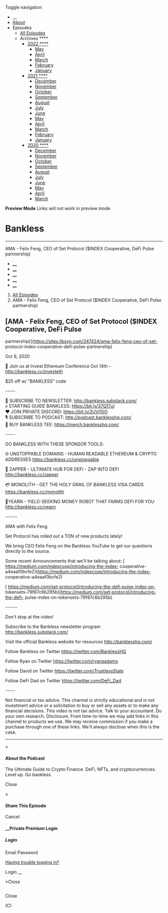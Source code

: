 Toggle navigation [](/247424 "Home Page")

  * __
  * [About]()
  * Episodes 
    * [All Episodes](/247424)
    * Archives ****
      * [2022 ****](/247424/2022)
        * [May](/247424/2022/05)
        * [April](/247424/2022/04)
        * [March](/247424/2022/03)
        * [February](/247424/2022/02)
        * [January](/247424/2022/01)
      * [2021 ****](/247424/2021)
        * [December](/247424/2021/12)
        * [November](/247424/2021/11)
        * [October](/247424/2021/10)
        * [September](/247424/2021/09)
        * [August](/247424/2021/08)
        * [July](/247424/2021/07)
        * [June](/247424/2021/06)
        * [May](/247424/2021/05)
        * [April](/247424/2021/04)
        * [March](/247424/2021/03)
        * [February](/247424/2021/02)
        * [January](/247424/2021/01)
      * [2020 ****](/247424/2020)
        * [December](/247424/2020/12)
        * [November](/247424/2020/11)
        * [October](/247424/2020/10)
        * [September](/247424/2020/09)
        * [August](/247424/2020/08)
        * [July](/247424/2020/07)
        * [June](/247424/2020/06)
        * [May](/247424/2020/05)
        * [April](/247424/2020/04)
        * [March](/247424/2020/03)

**Preview Mode** Links will not work in preview mode

# Bankless

###

* * *

AMA - Felix Feng, CEO of Set Protocol ($INDEX Cooperative, DeFi Pulse
partnership)

  * [__](http://twitter.com/banklesshq "Visit Us on Twitter")
  * [__](mailto:ryan@mythos.capital "Email This Podcast")
  * [__](http://feeds.libsyn.com/247424/rss "Subscribe to RSS Feed")
  * [__](https://podcasts.apple.com/us/podcast/bankless/id1499409058?ls=1 "Listen on Apple Podcasts")
  * [__](https://open.spotify.com/show/41TNnXSv5ExcQSzEGLlGhy "Listen on Spotify")

  1. [All Episodes](/247424)
  2. AMA - Felix Feng, CEO of Set Protocol ($INDEX Cooperative, DeFi Pulse partnership)

## [AMA - Felix Feng, CEO of Set Protocol ($INDEX Cooperative, DeFi Pulse
partnership)](https://sites.libsyn.com/247424/ama-felix-feng-ceo-of-set-
protocol-index-cooperative-defi-pulse-partnership)

Oct 9, 2020

📣 Join us at Invest Ethereum Conference Oct 14th -
<http://bankless.cc/investeth>  
  
$25 off w/ “BANKLESS” code

\-----

🚀 SUBSCRIBE TO NEWSLETTER: <http://bankless.substack.com/>  
✊ STARTING GUIDE BANKLESS: <https://bit.ly/37Q17uI>  
❤️ JOIN PRIVATE DISCORD: <https://bit.ly/2UVI10O>  
🎙️ SUBSCRIBE TO PODCAST: <http://podcast.banklesshq.com/>  
👕 BUY BANKLESS TEE: <https://merch.banklesshq.com/>

\-----

GO BANKLESS WITH THESE SPONSOR TOOLS:

🌐 UNSTOPPABLE DOMAINS - HUMAN READABLE ETHEREUM & CRYPTO ADDRESSES
<https://bankless.cc/unstoppable>

🌈 ZAPPER - ULTIMATE HUB FOR DEFI - ZAP INTO DEFI <http://bankless.cc/zapper>

💳 MONOLITH - GET THE HOLY GRAIL OF BANKLESS VISA CARDS
<https://bankless.cc/monolith>

🤖YEARN - YIELD-SEEKING MONEY ROBOT THAT FARMS DEFI FOR YOU
<http://bankless.cc/yearn>

\------

AMA with Felix Feng

Set Protocol has rolled out a TON of new products lately!

We bring CEO Felix Feng on the Bankless YouTube to get our questions directly
to the source.

Some recent Announcements that we'll be talking about: [
https://medium.com/indexcoop/introducing-the-index-
cooperative-a4eaaf0bcfe2](https://medium.com/indexcoop/introducing-the-index-
cooperative-a4eaaf0bcfe2)

[ https://medium.com/set-protocol/introducing-the-defi-pulse-index-on-
tokensets-79f87c6b295b](https://medium.com/set-protocol/introducing-the-defi-
pulse-index-on-tokensets-79f87c6b295b)



\------

Don't stop at the video!

Subscribe to the Bankless newsletter program <http://bankless.substack.com/>

Visit the official Bankless website for resources <http://banklesshq.com/>

Follow Bankless on Twitter <https://twitter.com/BanklessHQ>

Follow Ryan on Twitter <https://twitter.com/ryansadams>

Follow David on Twitter <https://twitter.com/TrustlessState>

Follow DeFi Dad on Twitter <https://twitter.com/DeFi_Dad>

\-----

Not financial or tax advice. This channel is strictly educational and is not
investment advice or a solicitation to buy or sell any assets or to make any
financial decisions. This video is not tax advice. Talk to your accountant. Do
your own research. Disclosure. From time-to-time we may add links in this
channel to products we use. We may receive commission if you make a purchase
through one of these links. We'll always disclose when this is the case.

* * *

×

#### About the Podcast

The Ultimate Guide to Crypto Finance. DeFi, NFTs, and cryptocurrencies. Level
up. Go bankless.

Close

×

#### Share This Episode

Cancel

#### __Private Premium Login

##### Login

Email Password

[Having trouble logging in?](')

Login __

×Close

![]()

Close

(C)

